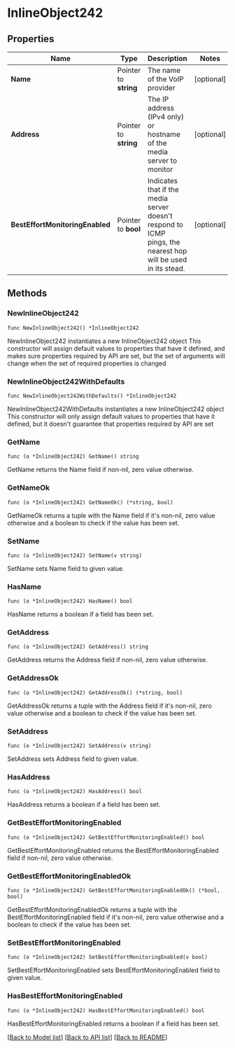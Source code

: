 # InlineObject242

## Properties

Name | Type | Description | Notes
------------ | ------------- | ------------- | -------------
**Name** | Pointer to **string** | The name of the VoIP provider | [optional] 
**Address** | Pointer to **string** | The IP address (IPv4 only) or hostname of the media server to monitor | [optional] 
**BestEffortMonitoringEnabled** | Pointer to **bool** | Indicates that if the media server doesn&#39;t respond to ICMP pings, the nearest hop will be used in its stead. | [optional] 

## Methods

### NewInlineObject242

`func NewInlineObject242() *InlineObject242`

NewInlineObject242 instantiates a new InlineObject242 object
This constructor will assign default values to properties that have it defined,
and makes sure properties required by API are set, but the set of arguments
will change when the set of required properties is changed

### NewInlineObject242WithDefaults

`func NewInlineObject242WithDefaults() *InlineObject242`

NewInlineObject242WithDefaults instantiates a new InlineObject242 object
This constructor will only assign default values to properties that have it defined,
but it doesn't guarantee that properties required by API are set

### GetName

`func (o *InlineObject242) GetName() string`

GetName returns the Name field if non-nil, zero value otherwise.

### GetNameOk

`func (o *InlineObject242) GetNameOk() (*string, bool)`

GetNameOk returns a tuple with the Name field if it's non-nil, zero value otherwise
and a boolean to check if the value has been set.

### SetName

`func (o *InlineObject242) SetName(v string)`

SetName sets Name field to given value.

### HasName

`func (o *InlineObject242) HasName() bool`

HasName returns a boolean if a field has been set.

### GetAddress

`func (o *InlineObject242) GetAddress() string`

GetAddress returns the Address field if non-nil, zero value otherwise.

### GetAddressOk

`func (o *InlineObject242) GetAddressOk() (*string, bool)`

GetAddressOk returns a tuple with the Address field if it's non-nil, zero value otherwise
and a boolean to check if the value has been set.

### SetAddress

`func (o *InlineObject242) SetAddress(v string)`

SetAddress sets Address field to given value.

### HasAddress

`func (o *InlineObject242) HasAddress() bool`

HasAddress returns a boolean if a field has been set.

### GetBestEffortMonitoringEnabled

`func (o *InlineObject242) GetBestEffortMonitoringEnabled() bool`

GetBestEffortMonitoringEnabled returns the BestEffortMonitoringEnabled field if non-nil, zero value otherwise.

### GetBestEffortMonitoringEnabledOk

`func (o *InlineObject242) GetBestEffortMonitoringEnabledOk() (*bool, bool)`

GetBestEffortMonitoringEnabledOk returns a tuple with the BestEffortMonitoringEnabled field if it's non-nil, zero value otherwise
and a boolean to check if the value has been set.

### SetBestEffortMonitoringEnabled

`func (o *InlineObject242) SetBestEffortMonitoringEnabled(v bool)`

SetBestEffortMonitoringEnabled sets BestEffortMonitoringEnabled field to given value.

### HasBestEffortMonitoringEnabled

`func (o *InlineObject242) HasBestEffortMonitoringEnabled() bool`

HasBestEffortMonitoringEnabled returns a boolean if a field has been set.


[[Back to Model list]](../README.md#documentation-for-models) [[Back to API list]](../README.md#documentation-for-api-endpoints) [[Back to README]](../README.md)


